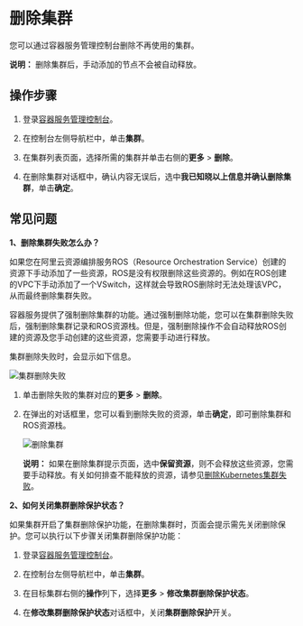 # 删除集群

您可以通过容器服务管理控制台删除不再使用的集群。

**说明：** 删除集群后，手动添加的节点不会被自动释放。

## 操作步骤

1.  登录[容器服务管理控制台](https://cs.console.aliyun.com)。

2.  在控制台左侧导航栏中，单击**集群**。

3.  在集群列表页面，选择所需的集群并单击右侧的**更多** \> **删除**。

4.  在删除集群对话框中，确认内容无误后，选中**我已知晓以上信息并确认删除集群**，单击**确定**。


## 常见问题

**1、删除集群失败怎么办？**

如果您在阿里云资源编排服务ROS（Resource Orchestration Service）创建的资源下手动添加了一些资源，ROS是没有权限删除这些资源的。例如在ROS创建的VPC下手动添加了一个VSwitch，这样就会导致ROS删除时无法处理该VPC，从而最终删除集群失败。

容器服务提供了强制删除集群的功能。通过强制删除功能，您可以在集群删除失败后，强制删除集群记录和ROS资源栈。但是，强制删除操作不会自动释放ROS创建的资源及您手动创建的这些资源，您需要手动进行释放。

集群删除失败时，会显示如下信息。

![集群删除失败](https://static-aliyun-doc.oss-accelerate.aliyuncs.com/assets/img/zh-CN/9055231261/p10861.png)

1.  单击删除失败的集群对应的**更多** \> **删除**。
2.  在弹出的对话框里，您可以看到删除失败的资源，单击**确定**，即可删除集群和ROS资源栈。

    ![删除集群](https://static-aliyun-doc.oss-accelerate.aliyuncs.com/assets/img/zh-CN/5475659951/p10862.png)

    **说明：** 如果在删除集群提示页面，选中**保留资源**，则不会释放这些资源，您需要手动释放。有关如何排查不能释放的资源，请参见[删除Kubernetes集群失败](~~86763~~)。


**2、如何关闭集群删除保护状态？**

如果集群开启了集群删除保护功能，在删除集群时，页面会提示需先关闭删除保护。您可以执行以下步骤关闭集群删除保护功能：

1.  登录[容器服务管理控制台](https://cs.console.aliyun.com)。

2.  在控制台左侧导航栏中，单击**集群**。

3.  在目标集群右侧的**操作**列下，选择**更多** \> **修改集群删除保护状态**。

4.  在**修改集群删除保护状态**对话框中，关闭**集群删除保护**开关。


